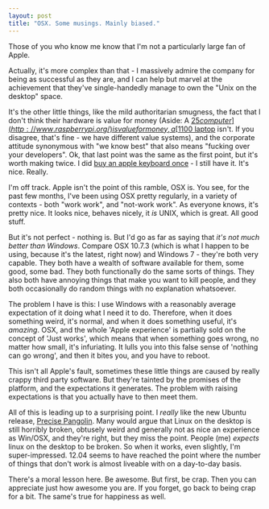 ```yaml
---
layout: post
title: "OSX. Some musings. Mainly biased."
---
```

Those of you who know me know that I'm not a particularly large fan of Apple.

Actually, it's more complex than that - I massively admire the company for being as successful as they are, and I can help but marvel at the achievement that they've single-handedly manage to own the "Unix on the desktop" space.

It's the other little things, like the mild authoritarian smugness, the fact that I don't think their hardware is value for money (Aside: A [$25 computer](http://www.raspberrypi.org/) is value for money, a [$1100 laptop](http://www.apple.com/macbookpro/) isn't. If you disagree, that's fine - we have different value systems), and the corporate attitude synonymous with "we know best" that also means "fucking over your developers". Ok, that last point was the same as the first point, but it's worth making twice. I did [buy an apple keyboard once](http://www.growse.com/news/comments/two-things-that-were-bought-but-no-pictures/) - I still have it. It's nice. Really.

I'm off track. Apple isn't the point of this ramble, OSX is. You see, for the past few months, I've been using OSX pretty regularly, in a variety of contexts - both "work work", and "not-work work". As everyone knows, it's pretty nice. It looks nice, behaves nicely, it *is* UNIX, which is great. All good stuff.

But it's not perfect - nothing is. But I'd go as far as saying that *it's not much better than Windows*. Compare OSX 10.7.3 (which is what I happen to be using, because it's the latest, right now) and Windows 7 - they're both very capable. They both have a wealth of software available for them, some good, some bad. They both functionally do the same sorts of things. They also both have annoying things that make you want to kill people, and they both occasionally do random things with no explanation whatsoever. 

The problem I have is this: I use Windows with a reasonably average expectation of it doing what I need it to do. Therefore, when it does something weird, it's normal, and when it does something useful, it's *amazing*. OSX, and the whole 'Apple experience' is partially sold on the concept of 'Just works', which means that when something goes wrong, no matter how small, it's infuriating. It lulls you into this false sense of 'nothing can go wrong', and then it bites you, and you have to reboot. 

This isn't all Apple's fault, sometimes these little things are caused by really crappy third party software. But they're tainted by the promises of the platform, and the expectations it generates. The problem with raising expectations is that you actually have to then meet them.

All of this is leading up to a surprising point. I *really* like the new Ubuntu release, [Precise Pangolin](http://releases.ubuntu.com/12.04/). Many would argue that Linux on the desktop is still horribly broken, obtusely weird and generally not as nice an experience as Win/OSX, and they're right, but they miss the point. People (me) *expects* linux on the desktop to be broken. So when it works, even slightly, I'm super-impressed. 12.04 seems to have reached the point where the number of things that don't work is almost liveable with on a day-to-day basis. 

There's a moral lesson here. Be awesome. But first, be crap. Then you can appreciate just how awesome you are. If you forget, go back to being crap for a bit. The same's true for happiness as well.